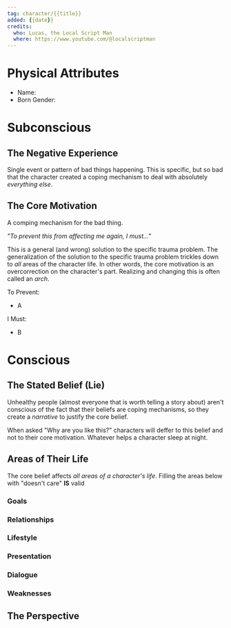 ```yaml
---
tag: character/{{title}}
added: {{date}}
credits:
  who: Lucas, the Local Script Man
  where: https://www.youtube.com/@localscriptman
---
```


# Physical Attributes

- Name:
- Born Gender:

# Subconscious

## The Negative Experience

Single event or pattern of bad things happening.
This is specific, but so bad that the character created a coping mechanism to deal with absolutely *everything else*.

## The Core Motivation

A comping mechanism for the bad thing.

*"To prevent this from affecting me again, I must..."*

This is a general (and wrong) solution to the specific trauma problem. The generalization of the solution to the specific trauma problem trickles down to *all* areas of the character life. In other words, the core motivation is an overcorrection on the character's part. Realizing and changing this is often called an *arch*.

To Prevent:
- A

I Must:
- B

# Conscious

## The Stated Belief (Lie)

Unhealthy people (almost everyone that is worth telling a story about) aren't conscious of the fact that their beliefs are coping mechanisms, so they create a *narrative* to justify the core belief.

When asked "Why are you like this?" characters will deffer to this belief and not to their core motivation. Whatever helps a character sleep at night.

## Areas of Their Life

The core belief affects *all areas of a character's life*.
Filling the areas below with "doesn't care" **IS** valid

### Goals
### Relationships
### Lifestyle
### Presentation
### Dialogue
### Weaknesses

## The Perspective